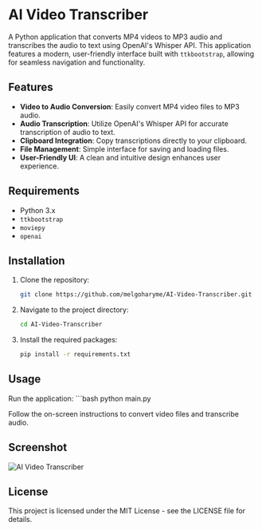 # AI Video Transcriber

A Python application that converts MP4 videos to MP3 audio and transcribes the audio to text using OpenAI's Whisper API. This application features a modern, user-friendly interface built with `ttkbootstrap`, allowing for seamless navigation and functionality.

## Features
- **Video to Audio Conversion**: Easily convert MP4 video files to MP3 audio.
- **Audio Transcription**: Utilize OpenAI's Whisper API for accurate transcription of audio to text.
- **Clipboard Integration**: Copy transcriptions directly to your clipboard.
- **File Management**: Simple interface for saving and loading files.
- **User-Friendly UI**: A clean and intuitive design enhances user experience.

## Requirements
- Python 3.x
- `ttkbootstrap`
- `moviepy`
- `openai`

## Installation
1. Clone the repository:
   ```bash
   git clone https://github.com/melgoharyme/AI-Video-Transcriber.git

2. Navigate to the project directory:
   ```bash
   cd AI-Video-Transcriber

3. Install the required packages:
    ```bash
    pip install -r requirements.txt


## Usage
Run the application:
    ```bash
    python main.py

Follow the on-screen instructions to convert video files and transcribe audio.

## Screenshot
![AI Video Transcriber]([assets/images/screenshot.png](https://github.com/melgoharyme/AI-Video-Transcriber/blob/master/assets/images/video_transcriber.png))

## License
This project is licensed under the MIT License - see the LICENSE file for details.


